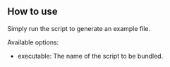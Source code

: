 ## How to use
Simply run the script to generate an example file.

Available options:
- executable: The name of the script to be bundled. 

